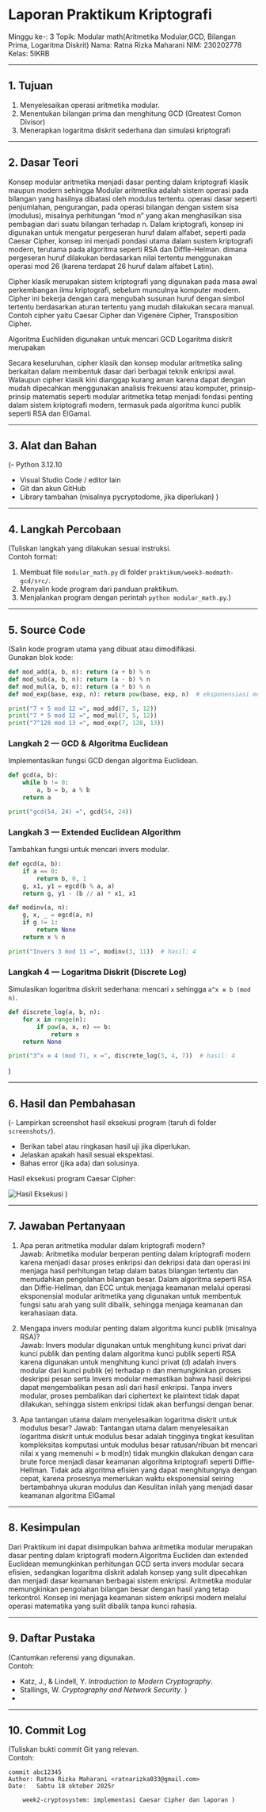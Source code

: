 # Laporan Praktikum Kriptografi
Minggu ke-: 3
Topik: Modular math(Aritmetika Modular,GCD, Bilangan Prima, Logaritma Diskrit) 
Nama: Ratna Rizka Maharani
NIM: 230202778
Kelas: 5IKRB

---

## 1. Tujuan
1. Menyelesaikan operasi aritmetika modular.
2. Menentukan bilangan prima dan menghitung GCD (Greatest Comon Divisor)
3. Menerapkan logaritma diskrit sederhana dan simulasi kriptografi
---

## 2. Dasar Teori
Konsep modular aritmetika menjadi dasar penting dalam kriptografi klasik maupun modern sehingga Modular aritmetika adalah sistem operasi pada bilangan yang hasilnya dibatasi oleh modulus tertentu. operasi dasar seperti penjumlahan, pengurangan, pada operasi bilangan dengan sistem sisa (modulus), misalnya perhitungan “mod n” yang akan menghasilkan sisa pembagian dari suatu bilangan terhadap n. Dalam kriptografi, konsep ini digunakan untuk mengatur pergeseran huruf dalam alfabet, seperti pada Caesar Cipher, konsep ini menjadi pondasi utama dalam sustem kriptografi modern, terutama pada algoritma seperti RSA dan Diffle-Helman. dimana pergeseran huruf dilakukan berdasarkan nilai tertentu menggunakan operasi mod 26 (karena terdapat 26 huruf dalam alfabet Latin).

Cipher klasik merupakan sistem kriptografi yang digunakan pada masa awal perkembangan ilmu kriptografi, sebelum munculnya komputer modern. Cipher ini bekerja dengan cara mengubah susunan huruf dengan simbol tertentu berdasarkan aturan tertentu yang mudah dilakukan secara manual. Contoh cipher yaitu Caesar Cipher dan Vigenère Cipher, Transposition Cipher.

Algoritma Euchliden digunakan untuk mencari GCD 
Logaritma diskrit merupakan 

Secara keseluruhan, cipher klasik dan konsep modular aritmetika saling berkaitan dalam membentuk dasar dari berbagai teknik enkripsi awal. Walaupun cipher klasik kini dianggap kurang aman karena dapat dengan mudah dipecahkan menggunakan analisis frekuensi atau komputer, prinsip-prinsip matematis seperti modular aritmetika tetap menjadi fondasi penting dalam sistem kriptografi modern, termasuk pada algoritma kunci publik seperti RSA dan ElGamal.


---

## 3. Alat dan Bahan
(- Python 3.12.10
- Visual Studio Code / editor lain  
- Git dan akun GitHub  
- Library tambahan (misalnya pycryptodome, jika diperlukan)  )

---

## 4. Langkah Percobaan
(Tuliskan langkah yang dilakukan sesuai instruksi.  
Contoh format:
1. Membuat file `modular_math.py` di folder `praktikum/week3-modmath-gcd/src/`.
2. Menyalin kode program dari panduan praktikum.
3. Menjalankan program dengan perintah `python modular_math.py`.)

---

## 5. Source Code
(Salin kode program utama yang dibuat atau dimodifikasi.  
Gunakan blok kode:

```python
def mod_add(a, b, n): return (a + b) % n
def mod_sub(a, b, n): return (a - b) % n
def mod_mul(a, b, n): return (a * b) % n
def mod_exp(base, exp, n): return pow(base, exp, n)  # eksponensiasi modular

print("7 + 5 mod 12 =", mod_add(7, 5, 12))
print("7 * 5 mod 12 =", mod_mul(7, 5, 12))
print("7^128 mod 13 =", mod_exp(7, 128, 13))
```

### Langkah 2 — GCD & Algoritma Euclidean
Implementasikan fungsi GCD dengan algoritma Euclidean.  
```python
def gcd(a, b):
    while b != 0:
        a, b = b, a % b
    return a

print("gcd(54, 24) =", gcd(54, 24))
```

### Langkah 3 — Extended Euclidean Algorithm
Tambahkan fungsi untuk mencari invers modular.  
```python
def egcd(a, b):
    if a == 0:
        return b, 0, 1
    g, x1, y1 = egcd(b % a, a)
    return g, y1 - (b // a) * x1, x1

def modinv(a, n):
    g, x, _ = egcd(a, n)
    if g != 1:
        return None
    return x % n

print("Invers 3 mod 11 =", modinv(3, 11))  # hasil: 4
```

### Langkah 4 — Logaritma Diskrit (Discrete Log)
Simulasikan logaritma diskrit sederhana: mencari `x` sehingga `a^x ≡ b (mod n)`.  
```python
def discrete_log(a, b, n):
    for x in range(n):
        if pow(a, x, n) == b:
            return x
    return None

print("3^x ≡ 4 (mod 7), x =", discrete_log(3, 4, 7))  # hasil: 4
```
)

---

## 6. Hasil dan Pembahasan
(- Lampirkan screenshot hasil eksekusi program (taruh di folder `screenshots/`).  
- Berikan tabel atau ringkasan hasil uji jika diperlukan.  
- Jelaskan apakah hasil sesuai ekspektasi.  
- Bahas error (jika ada) dan solusinya. 

Hasil eksekusi program Caesar Cipher:

![Hasil Eksekusi](screenshots/output.png)
)

---

## 7. Jawaban Pertanyaan
1. Apa peran aritmetika modular dalam kriptografi modern?  
Jawab: Aritmetika modular berperan penting dalam kriptografi modern karena menjadi dasar proses enkripsi dan dekripsi data dan operasi ini menjaga hasil perhitungan tetap dalam batas bilangan tertentu dan memudahkan pengolahan bilangan besar. Dalam algoritma seperti RSA dan Diffie-Hellman, dan ECC untuk menjaga keamanan melalui operasi eksponensial modular aritmetika yang digunakan untuk membentuk fungsi satu arah yang sulit dibalik, sehingga menjaga keamanan dan kerahasiaan data.

2. Mengapa invers modular penting dalam algoritma kunci publik (misalnya RSA)?  
Jawab: Invers modular digunakan untuk menghitung kunci privat dari kunci publik dan penting dalam algoritma kunci publik seperti RSA karena digunakan untuk menghitung kunci privat (d) adalah invers modular dari kunci publik (e) terhadap n dan memungkinkan proses deskripsi pesan serta Invers modular memastikan bahwa hasil dekripsi dapat mengembalikan pesan asli dari hasil enkripsi. Tanpa invers modular, proses pembalikan dari ciphertext ke plaintext tidak dapat dilakukan, sehingga sistem enkripsi tidak akan berfungsi dengan benar.

3. Apa tantangan utama dalam menyelesaikan logaritma diskrit untuk modulus besar? 
Jawab:  Tantangan utama dalam menyelesaikan logaritma diskrit untuk modulus besar adalah tingginya tingkat kesulitan kompleksitas komputasi untuk modulus besar ratusan/ribuan bit mencari nilai x yang memenuhi = b mod(n) tidak mungkin dlakukan dengan cara brute force menjadi dasar keamanan algoritma kriptografi seperti Diffie-Hellman. Tidak ada algoritma efisien yang dapat menghitungnya dengan cepat, karena prosesnya memerlukan waktu eksponensial seiring bertambahnya ukuran modulus dan Kesulitan inilah yang menjadi dasar keamanan algoritma ElGamal

---

## 8. Kesimpulan
Dari Praktikum ini dapat disimpulkan bahwa aritmetika modular merupakan dasar penting dalam kriptografi modern.Algoritma Eucliden dan extended Euclidean memungkinkan perhitungan GCD serta invers modular secara efisien, sedangkan logaritma diskrit adalah konsep yang sulit dipecahkan dan menjadi dasar keamanan berbagai sistem enkripsi.
Aritmetika modular memungkinkan pengolahan bilangan besar dengan hasil yang tetap terkontrol. Konsep ini menjaga keamanan sistem enkripsi modern melalui operasi matematika yang sulit dibalik tanpa kunci rahasia.

---

## 9. Daftar Pustaka
(Cantumkan referensi yang digunakan.  
Contoh:  
- Katz, J., & Lindell, Y. *Introduction to Modern Cryptography*.  
- Stallings, W. *Cryptography and Network Security*.  )
-
---

## 10. Commit Log
(Tuliskan bukti commit Git yang relevan.  
Contoh:
```
commit abc12345
Author: Ratna Rizka Maharani <ratnarizka033@gmail.com>
Date:   Sabtu 18 oktober 2025r

    week2-cryptosystem: implementasi Caesar Cipher dan laporan )
```
